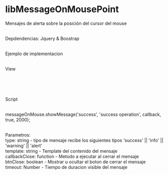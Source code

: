 # libMessageOnMousePoint
Mensajes de alerta sobre la posición del cursor del mouse<br><br>

Depdendencias: Jquery & Boostrap<br><br>

Ejemplo de implementacion<br><br>

View<br><br>

<message-box></message-box><br><br>

Script<br><br>

messageOnMouse.showMessage('success', 'success operation', callback, true, 2000);<br><br>

Parametros:<br>
type: string - tipo de mensaje recibe los siguientes tipos 'success' || 'info' || 'warning' || 'alert'<br>
template: string - Template del contenido del mensaje<br>
callbackClose: function - Metodo a ejecutar al cerrar el mensaje<br>
btnClose: boolean - Mostrar u ocultar el boton de cerrar el mensaje<br>
timeout: Number - Tiempo de duracion visible del mensaje<br>
